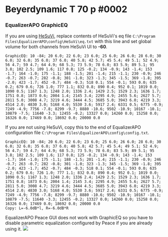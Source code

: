 # Beyerdynamic T 70 p #0002
### EqualizerAPO GraphicEQ
If you are using [HeSuVi](https://sourceforge.net/projects/hesuvi/), replace contents of HeSuVi's eq file `C:\Program Files\EqualizerAPO\config\HeSuVi\eq.txt` with this line and set global volume for both channels from HeSuVi UI to **-60**.
```
GraphicEQ: 10 -84; 20 6.0; 22 6.0; 23 6.0; 25 6.0; 26 6.0; 28 6.0; 30 6.0; 32 6.0; 35 6.0; 37 6.0; 40 5.8; 42 5.7; 45 5.4; 49 5.1; 52 4.9; 56 4.7; 59 4.7; 64 4.9; 68 5.3; 73 5.9; 78 6.0; 83 5.9; 89 5.1; 95 3.8; 102 2.5; 109 1.6; 117 0.8; 125 -0.2; 134 -0.9; 143 -1.4; 153 -1.7; 164 -1.0; 175 -1.1; 188 -1.5; 201 -1.4; 215 -1.1; 230 -0.9; 246 -0.7; 263 -0.7; 282 -0.8; 301 -1.0; 323 -1.3; 345 -1.5; 369 -1.8; 395 -2.0; 423 -1.7; 452 -0.7; 484 -0.3; 518 0.1; 554 -0.1; 593 0.0; 635 0.2; 679 0.6; 726 1.0; 777 1.1; 832 0.8; 890 0.4; 952 0.1; 1019 0.0; 1090 0.5; 1167 1.3; 1248 2.0; 1336 2.4; 1429 2.5; 1529 2.3; 1636 1.7; 1751 0.8; 1873 0.6; 2004 1.4; 2145 3.4; 2295 4.9; 2455 5.6; 2627 5.7; 2811 5.0; 3008 4.7; 3219 4.6; 3444 4.5; 3685 5.0; 3943 6.0; 4219 3.3; 4514 2.0; 4830 3.0; 5168 4.0; 5530 3.6; 5917 2.4; 6331 0.5; 6775 -0.9; 7249 -4.9; 7756 -7.8; 8299 -9.7; 8880 -10.6; 9502 -10.9; 10167 -10.1; 10879 -7.5; 11640 -3.3; 12455 -0.2; 13327 0.0; 14260 0.0; 15258 0.0; 16326 0.0; 17469 0.0; 18692 0.0; 20000 0.0
```
If you are not using HeSuVi, copy this to the end of EqualizerAPO configuration file `C:\Program Files\EqualizerAPO\config\config.txt`.
```
GraphicEQ: 10 -84; 20 6.0; 22 6.0; 23 6.0; 25 6.0; 26 6.0; 28 6.0; 30 6.0; 32 6.0; 35 6.0; 37 6.0; 40 5.8; 42 5.7; 45 5.4; 49 5.1; 52 4.9; 56 4.7; 59 4.7; 64 4.9; 68 5.3; 73 5.9; 78 6.0; 83 5.9; 89 5.1; 95 3.8; 102 2.5; 109 1.6; 117 0.8; 125 -0.2; 134 -0.9; 143 -1.4; 153 -1.7; 164 -1.0; 175 -1.1; 188 -1.5; 201 -1.4; 215 -1.1; 230 -0.9; 246 -0.7; 263 -0.7; 282 -0.8; 301 -1.0; 323 -1.3; 345 -1.5; 369 -1.8; 395 -2.0; 423 -1.7; 452 -0.7; 484 -0.3; 518 0.1; 554 -0.1; 593 0.0; 635 0.2; 679 0.6; 726 1.0; 777 1.1; 832 0.8; 890 0.4; 952 0.1; 1019 0.0; 1090 0.5; 1167 1.3; 1248 2.0; 1336 2.4; 1429 2.5; 1529 2.3; 1636 1.7; 1751 0.8; 1873 0.6; 2004 1.4; 2145 3.4; 2295 4.9; 2455 5.6; 2627 5.7; 2811 5.0; 3008 4.7; 3219 4.6; 3444 4.5; 3685 5.0; 3943 6.0; 4219 3.3; 4514 2.0; 4830 3.0; 5168 4.0; 5530 3.6; 5917 2.4; 6331 0.5; 6775 -0.9; 7249 -4.9; 7756 -7.8; 8299 -9.7; 8880 -10.6; 9502 -10.9; 10167 -10.1; 10879 -7.5; 11640 -3.3; 12455 -0.2; 13327 0.0; 14260 0.0; 15258 0.0; 16326 0.0; 17469 0.0; 18692 0.0; 20000 0.0
Copy: L=-6.0dB*l, R=-6.0dB*R
```
EqualizerAPO Peace GUI does not work with GraphicEQ so you have to disable parametric equalization configured by Peace if you are already using it.
![](https://raw.githubusercontent.com/jaakkopasanen/AutoEq/master/results/Sonoma%20Model%20One/innerfidelity/onear/Beyerdynamic%20T%2070%20p%20#0002/Beyerdynamic%20T%2070%20p%20#0002.png)
